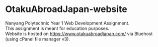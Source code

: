 # OtakuAbroadJapan-website
Nanyang Polytechnic Year 1 Web Development Assignment.<br />
This assignment is meant for education purposes.<br />
Website is hosted on https://www.otakuabroadjapan.com/ via Bluehost (using cPanel file manager v3).
